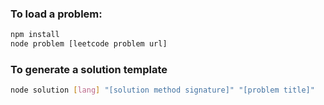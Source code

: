 ### To load a problem:
```bash
npm install
node problem [leetcode problem url]
```

### To generate a solution template
```bash
node solution [lang] "[solution method signature]" "[problem title]" 
```

